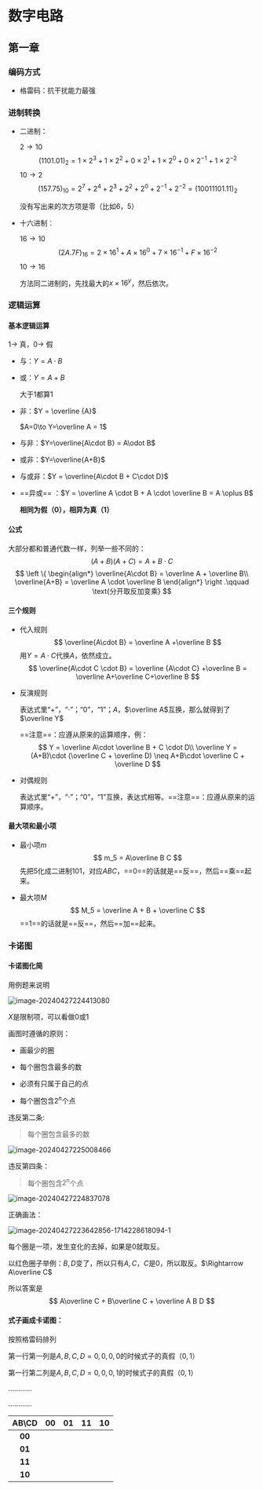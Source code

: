 # 数字电路

## 第一章

### 编码方式

- 格雷码：抗干扰能力最强

### 进制转换

- 二进制：

  $2\to10$
  $$
  (1101.01)_2 = 1\times2^3+1\times2^2+0\times2^1+1\times2^0+0\times2^{-1}+1\times2^{-2}
  $$
  $10\to2$
  $$
  (157.75)_{10} = 2^7+2^4+2^3+2^2+2^0+2^{-1}+2^{-2} = (10011101.11)_2
  $$

  没有写出来的次方项是零（比如$6，5$）

- 十六进制：

  $16\to10$
  $$
  (2A.7F)_{16} = 2\times16^1+A\times16^0+7\times16^{-1}+F\times16^{-2}
  $$
  $10\to16$
  
  方法同二进制的，先找最大的$x\times16^y$，然后依次。
  
### 逻辑运算

#### 基本逻辑运算

$1\to$ 真，$0\to$ 假

- 与：$Y = A\cdot B$

- 或：$Y = A+B$ 

  大于$1$都算$1$

- 非：$Y = \overline {A}$​

  $A=0\to Y=\overline A = 1$

- 与非：$Y=\overline{A\cdot B} = A\odot B$

- 或非：$Y=\overline{A+B}$

- 与或非：$Y = \overline{A\cdot B + C\cdot D}$

- ==异或== ：$Y = \overline A \cdot B + A \cdot \overline B = A \oplus B$​

  **相同为假（$0$），相异为真（$1$​）**

#### 公式

大部分都和普通代数一样，列举一些不同的：
$$
(A+B)(A+C) = A+B\cdot C
$$
$$
\left \{
\begin{align*}
\overline{A\cdot B} = \overline A + \overline B\\
\overline{A+B} = \overline A \cdot \overline B
\end{align*}
\right .\qquad \text{分开取反加变乘}
$$

#### 三个规则

- 代入规则
  $$
  \overline{A\cdot B} = \overline A +\overline B
  $$
  用$Y= A \cdot C$代换$A$，依然成立。
  $$
  \overline{A\cdot C \cdot B} = \overline {A\cdot C} +\overline B = \overline A+\overline C+\overline B
  $$

- 反演规则

  表达式里“$+$”，“$\cdot$”；“$0$”，“$1$”；$A$，$\overline A$互换，那么就得到了$\overline Y$

  ==注意==：应遵从原来的运算顺序，例：
  $$
  Y = \overline A\cdot \overline B + C \cdot D\\
  \overline Y = (A+B)\cdot (\overline C + \overline D) \neq A+B\cdot \overline C + \overline D
  $$

- 对偶规则

  表达式里“$+$”，“$\cdot$”；“$0$”，“$1$​​”互换，表达式相等。==注意==：应遵从原来的运算顺序。

#### 最大项和最小项

- 最小项$m$
  $$
  m_5 = A\overline B C
  $$
  先把$5$化成二进制$101$，对应$ABC$，==$0$==的话就是==反==，然后==乘==起来。

- 最大项$M$
  $$
  M_5 = \overline A + B + \overline C
  $$
  ==$1$==的话就是==反==，然后==加==起来。

### 卡诺图
#### 卡诺图化简

用例题来说明

![image-20240427224413080](./数字电路image/image-20240427224413080.png)

$X$是限制项，可以看做$0$或$1$

画图时遵循的原则：

- 画最少的圈

- 每个圈包含最多的数

- 必须有只属于自己的点

- 每个圈包含$2^n$​​个点

违反第二条:

> 每个圈包含最多的数


![image-20240427225008466](./数字电路image/image-20240427225008466.png)

  违反第四条：

> 每个圈包含$2^n$个点

![image-20240427224837078](./数字电路image/image-20240427224837078.png)

正确画法：

![image-20240427223642856-1714228618094-1](./数字电路image/image-20240427223642856-1714228618094-1.png)

每个圈是一项，发生变化的去掉，如果是$0$就取反。

以红色圈子举例：$B,D$变了，所以只有$A,C$，$C$是$0$，所以取反。$\Rightarrow A\overline C$

所以答案是
$$
A\overline C + B\overline C + \overline A B D
$$

#### 式子画成卡诺图：

按照格雷码排列

第一行第一列是$A,B,C,D = 0,0,0,0$的时候式子的真假（$0,1$​）

第一行第二列是$A,B,C,D = 0,0,0,1$的时候式子的真假（$0,1$​）

…………

…………

| AB\CD  | 00   | 01   | 11   | 10   |
| :----: | ---- | ---- | ---- | ---- |
| **00** |      |      |      |      |
| **01** |      |      |      |      |
| **11** |      |      |      |      |
| **10** |      |      |      |      |

